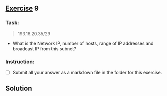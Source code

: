 ## [Exercise]() 9

### Task:

> 193.16.20.35/29

* What is the Network IP, number of hosts, range of IP addresses and broadcast IP from this subnet?

### Instruction: 
- [ ] Submit all your answer as a markdown file in the folder for this exercise.  

## Solution

